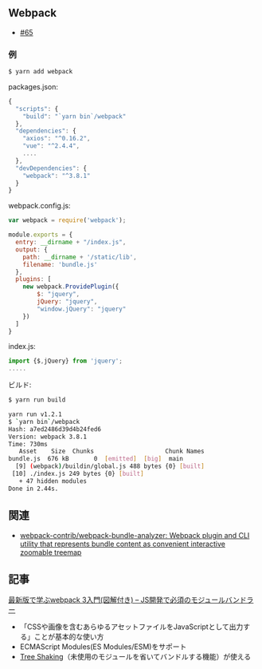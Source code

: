## Webpack

- [#65](https://github.com/hdknr/scriptogr.am/issues/65)

### 例

~~~bash
$ yarn add webpack
~~~

packages.json:

~~~js
{
  "scripts": {
    "build": "`yarn bin`/webpack"
  },
  "dependencies": {
    "axios": "^0.16.2",
    "vue": "^2.4.4",
    ....
  },
  "devDependencies": {
    "webpack": "^3.8.1"
  }
}
~~~

webpack.config.js:

~~~js
var webpack = require('webpack');

module.exports = {
  entry: __dirname + "/index.js",
  output: {
    path: __dirname + '/static/lib',
    filename: 'bundle.js'
  },
  plugins: [
    new webpack.ProvidePlugin({
        $: "jquery",
        jQuery: "jquery",
        "window.jQuery": "jquery"
    })
  ]
}
~~~

index.js:

~~~js
import {$,jQuery} from 'jquery';
.....
~~~

ビルド:

~~~bash
$ yarn run build

yarn run v1.2.1
$ `yarn bin`/webpack
Hash: a7ed2486d39d4b24fed6
Version: webpack 3.8.1
Time: 730ms
   Asset    Size  Chunks                    Chunk Names
bundle.js  676 kB       0  [emitted]  [big]  main
  [9] (webpack)/buildin/global.js 488 bytes {0} [built]
 [10] ./index.js 249 bytes {0} [built]
   + 47 hidden modules
Done in 2.44s.
~~~

## 関連

- [webpack-contrib/webpack-bundle-analyzer: Webpack plugin and CLI utility that represents bundle content as convenient interactive zoomable treemap](https://github.com/webpack-contrib/webpack-bundle-analyzer)


## 記事

[最新版で学ぶwebpack 3入門(図解付き) – JS開発で必須のモジュールバンドラー ](https://ics.media/entry/12140)

- 「CSSや画像を含むあらゆるアセットファイルをJavaScriptとして出力する」ことが基本的な使い方
- ECMAScript Modules(ES Modules/ESM)をサポート
- [Tree Shaking](https://qiita.com/pirosikick/items/863830856891d40308cb)（未使用のモジュールを省いてバンドルする機能）が使える
